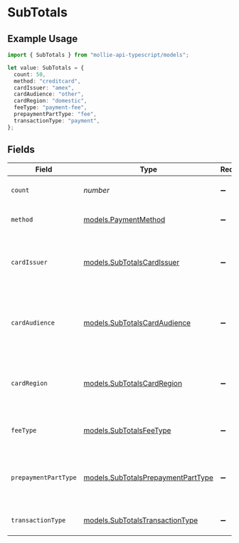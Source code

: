 # SubTotals

## Example Usage

```typescript
import { SubTotals } from "mollie-api-typescript/models";

let value: SubTotals = {
  count: 50,
  method: "creditcard",
  cardIssuer: "amex",
  cardAudience: "other",
  cardRegion: "domestic",
  feeType: "payment-fee",
  prepaymentPartType: "fee",
  transactionType: "payment",
};
```

## Fields

| Field                                                                               | Type                                                                                | Required                                                                            | Description                                                                         | Example                                                                             |
| ----------------------------------------------------------------------------------- | ----------------------------------------------------------------------------------- | ----------------------------------------------------------------------------------- | ----------------------------------------------------------------------------------- | ----------------------------------------------------------------------------------- |
| `count`                                                                             | *number*                                                                            | :heavy_minus_sign:                                                                  | Number of transactions of this type                                                 | 50                                                                                  |
| `method`                                                                            | [models.PaymentMethod](../models/paymentmethod.md)                                  | :heavy_minus_sign:                                                                  | The payment method, if applicable                                                   | creditcard                                                                          |
| `cardIssuer`                                                                        | [models.SubTotalsCardIssuer](../models/subtotalscardissuer.md)                      | :heavy_minus_sign:                                                                  | In case of payments transactions with card, the card issuer will be available       | amex                                                                                |
| `cardAudience`                                                                      | [models.SubTotalsCardAudience](../models/subtotalscardaudience.md)                  | :heavy_minus_sign:                                                                  | In case of payments trnsactions with card, the card audience will be available.     | other                                                                               |
| `cardRegion`                                                                        | [models.SubTotalsCardRegion](../models/subtotalscardregion.md)                      | :heavy_minus_sign:                                                                  | In case of payments transactions with card, the card region will be available.      | domestic                                                                            |
| `feeType`                                                                           | [models.SubTotalsFeeType](../models/subtotalsfeetype.md)                            | :heavy_minus_sign:                                                                  | Present when the transaction represents a fee.                                      | payment-fee                                                                         |
| `prepaymentPartType`                                                                | [models.SubTotalsPrepaymentPartType](../models/subtotalsprepaymentparttype.md)      | :heavy_minus_sign:                                                                  | Prepayment part: fee itself, reimbursement, discount, VAT or rounding compensation. | fee                                                                                 |
| `transactionType`                                                                   | [models.SubTotalsTransactionType](../models/subtotalstransactiontype.md)            | :heavy_minus_sign:                                                                  | Represents the transaction type                                                     | payment                                                                             |